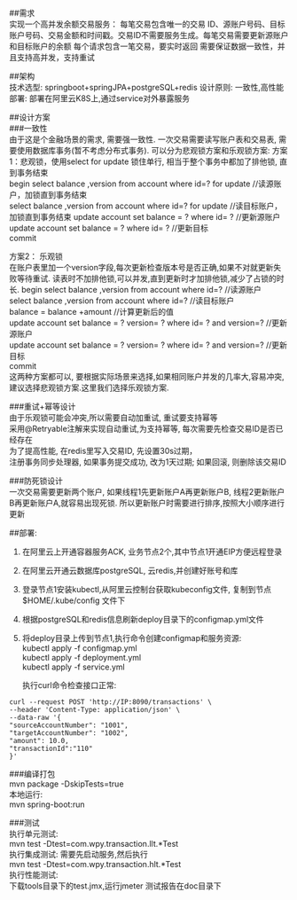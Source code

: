 ##需求  
实现一个高并发余额交易服务：
每笔交易包含唯一的交易 ID、源账户号码、目标账户号码、交易金额和时间戳。交易ID不需要服务生成。每笔交易需要更新源账户和目标账户的余额
每个请求包含一笔交易，要实时返回
需要保证数据一致性，并且支持高并发，支持重试

##架构  
技术选型: springboot+springJPA+postgreSQL+redis
设计原则: 一致性,高性能
部署: 部署在阿里云K8S上,通过service对外暴露服务

##设计方案  
###一致性  
由于这是个金融场景的需求, 需要强一致性.
一次交易需要读写账户表和交易表, 需要使用数据库事务(暂不考虑分布式事务).
可以分为悲观锁方案和乐观锁方案:
方案1：悲观锁，使用select for update 锁住单行, 相当于整个事务中都加了排他锁, 直到事务结束  
begin
select balance ,version from account where id=?  for update   //读源账户，加锁直到事务结束  
select balance ,version from account where id=?  for update   //读目标账户，加锁直到事务结束
update account set balance = ? where id= ?   //更新源账户    
update account set balance = ? where id= ?   //更新目标    
commit  

方案2： 乐观锁  
在账户表里加一个version字段,每次更新检查版本号是否正确,如果不对就更新失败等待重试. 
读表时不加排他锁,可以并发,直到更新时才加排他锁,减少了占锁的时长.
begin
select balance ,version from account where id=? //读源账户  
select balance ,version from account where id=?  //读目标账户  
balance = balance +amount  //计算更新后的值  
update account set balance = ?  version= ? where id= ? and version=?   //更新源账户  
update account set balance = ? version= ?  where id= ? and version=?   //更新目标  
commit    
这两种方案都可以, 要根据实际场景来选择,如果相同账户并发的几率大,容易冲突,建议选择悲观锁方案.这里我们选择乐观锁方案.  

###重试+幂等设计  
由于乐观锁可能会冲突,所以需要自动加重试, 重试要支持幂等  
采用@Retryable注解来实现自动重试,为支持幂等, 每次需要先检查交易ID是否已经存在  
为了提高性能, 在redis里写入交易ID,  先设置30s过期，  
注册事务同步处理器, 如果事务提交成功, 改为1天过期; 如果回滚, 则删除该交易ID  

###防死锁设计  
一次交易需要更新两个账户, 如果线程1先更新账户A再更新账户B, 线程2更新账户B再更新账户A,就容易出现死锁. 所以更新账户时需要进行排序,按照大小顺序进行更新  

##部署:
1. 在阿里云上开通容器服务ACK, 业务节点2个,其中节点1开通EIP方便远程登录  
2. 在阿里云开通云数据库postgreSQL, 云redis,并创建好账号和库  
3. 登录节点1安装kubectl,从阿里云控制台获取kubeconfig文件, 复制到节点$HOME/.kube/config 文件下  
4. 根据postgreSQL和redis信息刷新deploy目录下的configmap.yml文件
5. 将deploy目录上传到节点1,执行命令创建configmap和服务资源:  
   kubectl apply -f configmap.yml  
   kubectl apply -f deployment.yml  
   kubectl apply -f service.yml  

    执行curl命令检查接口正常:  
```
curl --request POST 'http://IP:8090/transactions' \
--header 'Content-Type: application/json' \
--data-raw '{
"sourceAccountNumber": "1001",
"targetAccountNumber": "1002",
"amount": 10.0,
"transactionId":"110"
}'
```

###编译打包      
mvn package -DskipTests=true  
本地运行:  
mvn spring-boot:run  

###测试   
执行单元测试:  
mvn test -Dtest=com.wpy.transaction.llt.*Test  
执行集成测试:  需要先启动服务,然后执行  
mvn test -Dtest=com.wpy.transaction.hlt.*Test  
执行性能测试:  
下载tools目录下的test.jmx,运行jmeter
测试报告在doc目录下